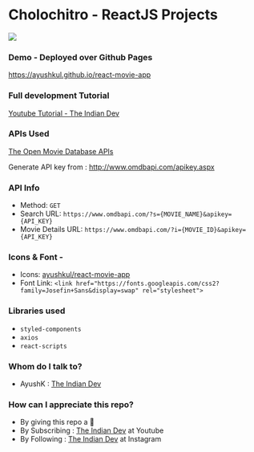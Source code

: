 # Cholochitro - ReactJS Projects

![](movie.gif)

### Demo - Deployed over Github Pages 
https://ayushkul.github.io/react-movie-app

### Full development Tutorial 
[Youtube Tutorial - The Indian Dev](https://www.youtube.com/watch?v=_UXycMmVYj0)

### APIs Used
[The Open Movie Database APIs](http://www.omdbapi.com/)

Generate API key from : http://www.omdbapi.com/apikey.aspx

### API Info
* Method: `GET`
* Search URL: `https://www.omdbapi.com/?s={MOVIE_NAME}&apikey={API_KEY}`
* Movie Details URL: `https://www.omdbapi.com/?i={MOVIE_ID}&apikey={API_KEY}`

### Icons & Font -
* Icons: [ayushkul/react-movie-app](https://github.com/ayushkul/react-movie-app/tree/main/public/)
* Font Link: `<link href="https://fonts.googleapis.com/css2?family=Josefin+Sans&display=swap" rel="stylesheet">`

### Libraries used
* `styled-components`
* `axios`
* `react-scripts`

### Whom do I talk to? ###

* AyushK : [The Indian Dev](https://www.instagram.com/theindiandev)

### How can I appreciate this repo? ###

* By giving this repo a 🌟
* By Subscribing : [The Indian Dev](https://www.youtube.com/channel/UCbaR6YYn5VGXrR5_f-4tNsA) at Youtube
* By Following : [The Indian Dev](https://www.instagram.com/theindiandev) at Instagram

